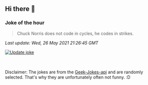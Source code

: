 ## Hi there 👋

### Joke of the hour
<!-- joke -->
>Chuck Norris does not code in cycles, he codes in strikes.
<!-- /joke -->

*Last update: Wed, 26 May 2021 21:26:45 GMT*

[![Update joke](https://github.com/nclskfm/nclskfm/actions/workflows/joke.yml/badge.svg)](https://github.com/nclskfm/nclskfm/actions/workflows/joke.yml)

<br><br>
Disclaimer: The jokes are from the [Geek-Jokes-api](https://github.com/sameerkumar18/geek-joke-api) and are randomly selected. That's why they are unfortunately often not funny. :D
